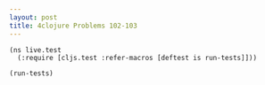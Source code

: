 ```yaml
---
layout: post
title: 4clojure Problems 102-103
---
```


<pre><code class="language-klipse">(ns live.test
  (:require [cljs.test :refer-macros [deftest is run-tests]]))

(run-tests)
</code></pre>
